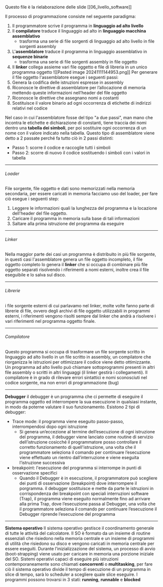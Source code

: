 Questo file è la rielaborazione delle slide [[06_livello_software]]

Il processo di programmazione consiste nel seguente paradigma:
1. Il programmatore scrive il programma in **linguaggio ad alto livello**
2. Il **compilatore** traduce il linguaggio ad alto in **linguaggio macchina assemblativo**
	- trasforma una serie di file sorgenti di linguaggio ad alto livello in file sorgenti assembly
3. L'**assemblatore** traduce il programma in linguaggio assemblativo in **sequenze binarie** 
	- trasforma una serie di file sorgenti assembly in file oggetto
4. Il **linker** collega assieme vari file oggetto e file di libreria in un unico programma oggetto 
![[Pasted image 20241111144953.png]]
Per generare il file oggetto l'assemblatore esegue i seguenti passi:
1. Genera la codifica delle istruzioni espresse in assembly
2. Riconosce le direttive di assemblatore per l’allocazione di memoria mettendo queste informazioni nell’header del file oggetto
3. Riconosce le direttive che assegnano nomi a costanti
4. Sostituisce il valore binario ad ogni occorrenza di etichette di indirizzi relativi nel codice

Nel caso in cui l'assemblatore fosse del tipo "a due passi", man mano che incontra le etichette e dichiarazione di constanti, tiene traccia dei nomi dentro una **tabella dei simboli**, per poi sostituire ogni occorrenza di un nome con il valore indicato nella tabella. Questo tipo di assemblatore viene detto a 2 passate perché fa tutto ciò in 2 passi distinti:
- Passo 1: scorre il codice e raccoglie tutti i simboli
- Passo 2: scorre di nuovo il codice sostituendo i simboli con i valori in tabella

---
###### Loader
File sorgente, file oggetto e dati sono memorizzati nella memoria secondaria, per essere caricati in memoria facciamo uso del loader, per fare ciò esegue i seguenti step:
1. Leggere le informazioni quali la lunghezza del programma e la locazione dell'header del file oggetto.
2. Caricare il programma in memoria sulla base di tali informazioni
3. Saltare alla prima istruzione del programma da eseguire

---
###### Linker
Nella maggior parte dei casi un programma è distribuito in più file sorgente, in questi casi l'assemblatore genera un file oggetto incompleto, il file oggetto completo lo genera il **linker** che si occupa di combinare più file oggetto separati risolvendo i riferimenti a nomi esterni, inoltre crea il file eseguibile e lo salva sul disco.

---
###### Librerie
i file sorgente esterni di cui parlavamo nel linker, molte volte fanno parte di librerie di file, ovvero degli archivi di file oggetto utilizzabili in programmi esterni, i riferimenti vengono risolti sempre dal linker che andrà a risolvere i vari riferimenti nel programma oggetto finale.

---
###### Compilatore
Questo programma si occupa di trasformare un file sorgente scritto in linguaggio ad alto livello in un file scritto in assembly, un compilatore che riorganizza le istruzioni per ottimizzare il codice viene detto ottimizzante. Un programma ad alto livello può chiamare sottoprogrammi presenti in altri file assembly o scritti in altri linguaggi (il linker gestirà i collegamenti). Il compilatore è in grado di rilevare errori sintattici e nomi sconosciuti nel codice sorgente, ma non errori di programmazione (bug)

---
**Debugger**
il debugger è un programma che ci permette di eseguire il programma oggetto ed interrompere la sua esecuzione in qualsiasi instante, in modo da poterne valutare il suo funzionamento. Esistono 2 tipi di debugger:
- Trace mode: il programma viene eseguito passo-passo, interrompendosi dopo ogni istruzione
	- Si genera un’eccezione al termine dell’esecuzione di ogni istruzione del programma, il debugger viene lanciato come routine di servizio dell’istruzione cosicché il programmatore posso controllare il corretto funzionamento di quell'istruzione, una volta che il programmatore seleziona il comando per continuare l’esecuzione viene effettuato un rientro dall’interruzione e viene eseguita l’istruzione successiva
- breakpoint: l'esecuzione del programma si interrompe in punti di osservazione specifici
	- Quando il Debugger è in esecuzione, il programmatore può scegliere dei punti di osservazione (breakpoint) dove interrompere il porgramma. il debugger sostituisce e mette da parte le istruzioni in corrispondenza dei breakpoint con speciali interruzioni software (Trap), il programma viene eseguito normalmente fino ad arrivare alla prima Trap, dove l’esecuzione passa al Debugger, una volta che il programmatore seleziona il comando per continuare l’esecuzione il Debugger riprende l’esecuzione del programma
---
**Sistema operativo**
Il sistema operativo gestisce il coordinamento generale di tutte le attività del calcolatore. Il SO è formato da un insieme di routine essenziali che risiedono nella memoria centrale e un insieme di programmi di utilità che risiedono su disco e vengono caricati in memoria centrale per essere eseguiti. Durante l’inizializzazione del sistema, un processo di avvio (boot-strapping) viene usato per caricare in memoria una porzione iniziale del SO. Sistemi operativi capaci di eseguire più istruzioni contemporaneamente sono chiamati **concorrenti** o **multitasking**, per fare ciò il sistema operativo divide il tempo di esecuzione di un programma in slice di tempo, sarà lo scheduler a scegliere quale slice eseguire. I programmi possono trovarsi in 3 stati: **running**, **runnable** e **blocked**